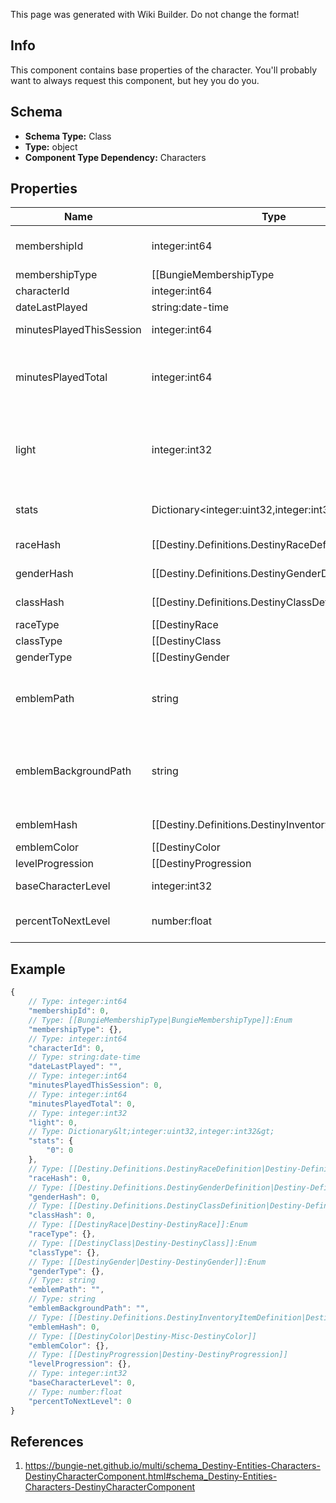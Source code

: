 <span class="wiki-builder">This page was generated with Wiki Builder. Do not change the format!</span>

## Info
This component contains base properties of the character. You'll probably want to always request this component, but hey you do you.

## Schema
* **Schema Type:** Class
* **Type:** object
* **Component Type Dependency:** Characters

## Properties
Name | Type | Description
---- | ---- | -----------
membershipId | integer:int64 | Every Destiny Profile has a membershipId. This is provided on the character as well for convenience.
membershipType | [[BungieMembershipType|BungieMembershipType]]:Enum | membershipType tells you the platform on which the character plays. Examine the BungieMembershipType enumeration for possible values.
characterId | integer:int64 | The unique identifier for the character.
dateLastPlayed | string:date-time | The last date that the user played Destiny.
minutesPlayedThisSession | integer:int64 | If the user is currently playing, this is how long they've been playing.
minutesPlayedTotal | integer:int64 | If this value is 525,600, then they played Destiny for a year. Or they're a very dedicated Rent fan. Note that this includes idle time, not just time spent actually in activities shooting things.
light | integer:int32 | The user's calculated &quot;Light Level&quot;. Light level is an indicator of your power that mostly matters in the end game, once you've reached the maximum character level: it's a level that's dependent on the average Attack/Defense power of your items.
stats | Dictionary&lt;integer:uint32,integer:int32&gt; | Your character's stats, such as Agility, Resilience, etc... *not* historical stats. You'll have to call a different endpoint for those.
raceHash | [[Destiny.Definitions.DestinyRaceDefinition|Destiny-Definitions-DestinyRaceDefinition]]:integer:uint32 | Use this hash to look up the character's DestinyRaceDefinition.
genderHash | [[Destiny.Definitions.DestinyGenderDefinition|Destiny-Definitions-DestinyGenderDefinition]]:integer:uint32 | Use this hash to look up the character's DestinyGenderDefinition.
classHash | [[Destiny.Definitions.DestinyClassDefinition|Destiny-Definitions-DestinyClassDefinition]]:integer:uint32 | Use this hash to look up the character's DestinyClassDefinition.
raceType | [[DestinyRace|Destiny-DestinyRace]]:Enum | Mostly for historical purposes at this point, this is an enumeration for the character's race. It'll be preferable in the general case to look up the related definition: but for some people this was too convenient to remove.
classType | [[DestinyClass|Destiny-DestinyClass]]:Enum | Mostly for historical purposes at this point, this is an enumeration for the character's class. It'll be preferable in the general case to look up the related definition: but for some people this was too convenient to remove.
genderType | [[DestinyGender|Destiny-DestinyGender]]:Enum | Mostly for historical purposes at this point, this is an enumeration for the character's Gender. It'll be preferable in the general case to look up the related definition: but for some people this was too convenient to remove. And yeah, it's an enumeration and not a boolean. Fight me.
emblemPath | string | A shortcut path to the user's currently equipped emblem image. If you're just showing summary info for a user, this is more convenient than examining their equipped emblem and looking up the definition.
emblemBackgroundPath | string | A shortcut path to the user's currently equipped emblem background image. If you're just showing summary info for a user, this is more convenient than examining their equipped emblem and looking up the definition.
emblemHash | [[Destiny.Definitions.DestinyInventoryItemDefinition|Destiny-Definitions-DestinyInventoryItemDefinition]]:integer:uint32 | The hash of the currently equipped emblem for the user. Can be used to look up the DestinyInventoryItemDefinition.
emblemColor | [[DestinyColor|Destiny-Misc-DestinyColor]] | A shortcut for getting the background color of the user's currently equipped emblem without having to do a DestinyInventoryItemDefinition lookup.
levelProgression | [[DestinyProgression|Destiny-DestinyProgression]] | The progression that indicates your character's level. Not their light level, but their character level: you know, the thing you max out a couple hours in and then ignore for the sake of light level.
baseCharacterLevel | integer:int32 | The &quot;base&quot; level of your character, not accounting for any light level.
percentToNextLevel | number:float | A number between 0 and 100, indicating the whole and fractional % remaining to get to the next character level.

## Example
```javascript
{
    // Type: integer:int64
    "membershipId": 0,
    // Type: [[BungieMembershipType|BungieMembershipType]]:Enum
    "membershipType": {},
    // Type: integer:int64
    "characterId": 0,
    // Type: string:date-time
    "dateLastPlayed": "",
    // Type: integer:int64
    "minutesPlayedThisSession": 0,
    // Type: integer:int64
    "minutesPlayedTotal": 0,
    // Type: integer:int32
    "light": 0,
    // Type: Dictionary&lt;integer:uint32,integer:int32&gt;
    "stats": {
        "0": 0
    },
    // Type: [[Destiny.Definitions.DestinyRaceDefinition|Destiny-Definitions-DestinyRaceDefinition]]:integer:uint32
    "raceHash": 0,
    // Type: [[Destiny.Definitions.DestinyGenderDefinition|Destiny-Definitions-DestinyGenderDefinition]]:integer:uint32
    "genderHash": 0,
    // Type: [[Destiny.Definitions.DestinyClassDefinition|Destiny-Definitions-DestinyClassDefinition]]:integer:uint32
    "classHash": 0,
    // Type: [[DestinyRace|Destiny-DestinyRace]]:Enum
    "raceType": {},
    // Type: [[DestinyClass|Destiny-DestinyClass]]:Enum
    "classType": {},
    // Type: [[DestinyGender|Destiny-DestinyGender]]:Enum
    "genderType": {},
    // Type: string
    "emblemPath": "",
    // Type: string
    "emblemBackgroundPath": "",
    // Type: [[Destiny.Definitions.DestinyInventoryItemDefinition|Destiny-Definitions-DestinyInventoryItemDefinition]]:integer:uint32
    "emblemHash": 0,
    // Type: [[DestinyColor|Destiny-Misc-DestinyColor]]
    "emblemColor": {},
    // Type: [[DestinyProgression|Destiny-DestinyProgression]]
    "levelProgression": {},
    // Type: integer:int32
    "baseCharacterLevel": 0,
    // Type: number:float
    "percentToNextLevel": 0
}

```

## References
1. https://bungie-net.github.io/multi/schema_Destiny-Entities-Characters-DestinyCharacterComponent.html#schema_Destiny-Entities-Characters-DestinyCharacterComponent

